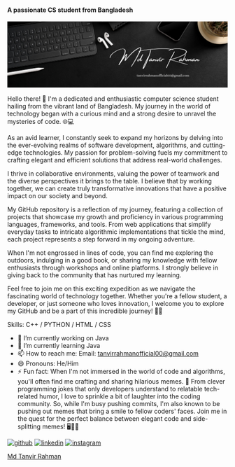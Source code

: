 #### A passionate CS student from Bangladesh
![A passionate CS student from Bangladesh](https://github.com/codewithtanvir/codewithtanvir/blob/main/Profile%20Banner.png?raw=true)

Hello there! 👋 I'm a dedicated and enthusiastic computer science student hailing from the vibrant land of Bangladesh. My journey in the world of technology began with a curious mind and a strong desire to unravel the mysteries of code. 🌐💻

As an avid learner, I constantly seek to expand my horizons by delving into the ever-evolving realms of software development, algorithms, and cutting-edge technologies. My passion for problem-solving fuels my commitment to crafting elegant and efficient solutions that address real-world challenges.

I thrive in collaborative environments, valuing the power of teamwork and the diverse perspectives it brings to the table. I believe that by working together, we can create truly transformative innovations that have a positive impact on our society and beyond.

My GitHub repository is a reflection of my journey, featuring a collection of projects that showcase my growth and proficiency in various programming languages, frameworks, and tools. From web applications that simplify everyday tasks to intricate algorithmic implementations that tickle the mind, each project represents a step forward in my ongoing adventure.

When I'm not engrossed in lines of code, you can find me exploring the outdoors, indulging in a good book, or sharing my knowledge with fellow enthusiasts through workshops and online platforms. I strongly believe in giving back to the community that has nurtured my learning.

Feel free to join me on this exciting expedition as we navigate the fascinating world of technology together. Whether you're a fellow student, a developer, or just someone who loves innovation, I welcome you to explore my GitHub and be a part of this incredible journey! 🚀🔗

Skills: C++ / PYTHON / HTML / CSS

- 🔭 I’m currently working on Java 
- 🌱 I’m currently learning Java 
- 📫 How to reach me: Email: tanvirrahmanofficial00@gmail.com 
- 😄 Pronouns: He/Him 
- ⚡ Fun fact:  When I'm not immersed in the world of code and algorithms, you'll often find me crafting and sharing hilarious memes. 🤣 From clever programming jokes that only developers understand to relatable tech-related humor, I love to sprinkle a bit of laughter into the coding community. So, while I'm busy pushing commits, I'm also known to be pushing out memes that bring a smile to fellow coders' faces. Join me in the quest for the perfect balance between elegant code and side-splitting memes! 🖥️🎉😄 


[<img src='https://cdn.jsdelivr.net/npm/simple-icons@3.0.1/icons/github.svg' alt='github' height='40'>](https://github.com/codewithtanvir)  [<img src='https://cdn.jsdelivr.net/npm/simple-icons@3.0.1/icons/linkedin.svg' alt='linkedin' height='40'>](https://www.linkedin.com/in/muhammud-tanvir-rahman/)  [<img src='https://cdn.jsdelivr.net/npm/simple-icons@3.0.1/icons/instagram.svg' alt='instagram' height='40'>](https://www.instagram.com/quantumgazer/)  




<div class="badge-base LI-profile-badge" data-locale="en_US" data-size="medium" data-theme="light" data-type="VERTICAL" data-vanity="muhammud-tanvir-rahman" data-version="v1"><a class="badge-base__link LI-simple-link" href="https://bd.linkedin.com/in/muhammud-tanvir-rahman?trk=profile-badge">Md Tanvir Rahman</a></div>
              

